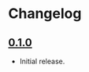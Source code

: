# Changelog

## [0.1.0](https://github.com/fpsvogel/pipeful/releases/tag/0.1.0)

- Initial release.
